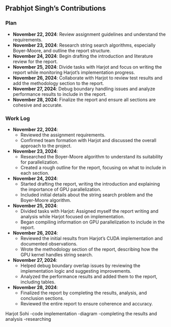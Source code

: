## Prabhjot Singh’s Contributions

### Plan
- **November 22, 2024**: Review assignment guidelines and understand the requirements. 
- **November 23, 2024**: Research string search algorithms, especially Boyer-Moore, and outline the report structure.
- **November 24, 2024**: Begin drafting the introduction and literature review for the report.
- **November 25, 2024**: Divide tasks with Harjot and focus on writing the report while monitoring Harjot’s implementation progress.
- **November 26, 2024**: Collaborate with Harjot to review test results and add the methodology section to the report.
- **November 27, 2024**: Debug boundary handling issues and analyze performance results to include in the report.
- **November 28, 2024**: Finalize the report and ensure all sections are cohesive and accurate.

### Work Log
- **November 22, 2024**: 
  - Reviewed the assignment requirements.
  - Confirmed team formation with Harjot and discussed the overall approach to the project.
- **November 23, 2024**: 
  - Researched the Boyer-Moore algorithm to understand its suitability for parallelization.
  - Created a rough outline for the report, focusing on what to include in each section.
- **November 24, 2024**: 
  - Started drafting the report, writing the introduction and explaining the importance of GPU parallelization.
  - Included initial details about the string search problem and the Boyer-Moore algorithm.
- **November 25, 2024**: 
  - Divided tasks with Harjot: Assigned myself the report writing and analysis while Harjot focused on implementation.
  - Began compiling information on GPU parallelization to include in the report.
- **November 26, 2024**: 
  - Reviewed the initial results from Harjot’s CUDA implementation and documented observations.
  - Wrote the methodology section of the report, describing how the GPU kernel handles string search.
- **November 27, 2024**: 
  - Helped debug boundary overlap issues by reviewing the implementation logic and suggesting improvements.
  - Analyzed the performance results and added them to the report, including tables.
- **November 28, 2024**: 
  - Finalized the report by completing the results, analysis, and conclusion sections.
  - Reviewed the entire report to ensure coherence and accuracy.

Harjot Sohi
-code implementation
-diagram 
-completing the results and analysis
-researching
